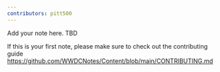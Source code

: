 ```yaml
---
contributors: pitt500
---
```


Add your note here. TBD

If this is your first note, please make sure to check out the contributing guide https://github.com/WWDCNotes/Content/blob/main/CONTRIBUTING.md
